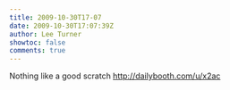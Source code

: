 ```yaml
---
title: 2009-10-30T17-07
date: 2009-10-30T17:07:39Z
author: Lee Turner
showtoc: false
comments: true
---
```


Nothing like a good scratch http://dailybooth.com/u/x2ac

